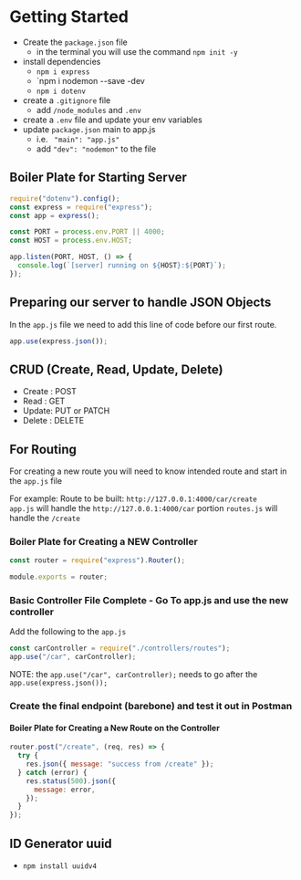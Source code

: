 # Getting Started

- Create the `package.json` file
  - in the terminal you will use the command `npm init -y`
- install dependencies
  - `npm i express`
  - `npm i nodemon --save -dev
  - `npm i dotenv`
- create a `.gitignore` file
  - add `/node_modules` and `.env`
- create a `.env` file and update your env variables
- update `package.json` main to app.js
  - i.e. ` "main": "app.js"`
  - add `"dev": "nodemon"` to the file

## Boiler Plate for Starting Server

```js
require("dotenv").config();
const express = require("express");
const app = express();

const PORT = process.env.PORT || 4000;
const HOST = process.env.HOST;

app.listen(PORT, HOST, () => {
  console.log(`[server] running on ${HOST}:${PORT}`);
});
```

## Preparing our server to handle JSON Objects

In the `app.js` file we need to add this line of code before our first route.

```js
app.use(express.json());
```

## CRUD (Create, Read, Update, Delete)

- Create : POST
- Read : GET
- Update: PUT or PATCH
- Delete : DELETE

## For Routing

For creating a new route you will need to know intended route and start in the `app.js` file

For example:
Route to be built: `http://127.0.0.1:4000/car/create`
<br>
`app.js` will handle the `http://127.0.0.1:4000/car` portion
`routes.js` will handle the `/create`

### Boiler Plate for Creating a NEW Controller

```js
const router = require("express").Router();

module.exports = router;
```

### Basic Controller File Complete - Go To app.js and use the new controller

Add the following to the `app.js`

```js
const carController = require("./controllers/routes");
app.use("/car", carController);
```

NOTE: the `app.use("/car", carController);` needs to go after the `app.use(express.json());`

### Create the final endpoint (barebone) and test it out in Postman

#### Boiler Plate for Creating a New Route on the Controller

```js
router.post("/create", (req, res) => {
  try {
    res.json({ message: "success from /create" });
  } catch (error) {
    res.status(500).json({
      message: error,
    });
  }
});
```

## ID Generator uuid

- `npm install uuidv4`
